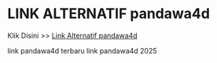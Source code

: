# LINK ALTERNATIF pandawa4d

Klik Disini >> <a href="https://linksto.pages.dev/">Link Alternatif pandawa4d </a>

link pandawa4d terbaru
link pandawa4d 2025